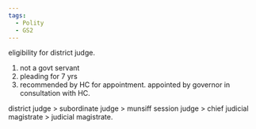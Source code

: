 ```yaml
---
tags:
  - Polity
  - GS2
---
```

eligibility for district judge.
1. not a govt servant
2. pleading for 7 yrs
3. recommended by HC for appointment.
appointed by governor in consultation with HC.

district judge > subordinate judge > munsiff
session judge > chief judicial magistrate > judicial magistrate.

